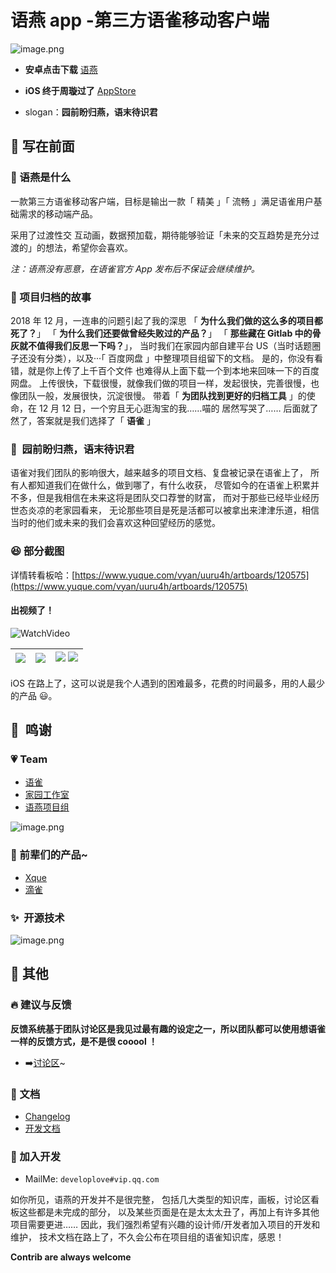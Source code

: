 # 语燕 app -第三方语雀移动客户端

![image.png][0]

- **安卓点击下载** [语燕](http://vyan.ncuos.com/)
- **iOS 终于周璇过了** [AppStore](https://apps.apple.com/cn/app/%E8%AF%AD%E7%87%95app/id1502617331#?platform=iphone)

- slogan：**园前盼归燕，语末待识君**

## 🎉 写在前面

### 🔖 语燕是什么

一款第三方语雀移动客户端，目标是输出一款「 精美 」「 流畅 」满足语雀用户基础需求的移动端产品。

采用了过渡性交 互动画，数据预加载，期待能够验证「未来的交互趋势是充分过渡的」的想法，希望你会喜欢。

_注：语燕没有恶意，在语雀官方 App 发布后不保证会继续维护。_

### 📗 项目归档的故事

2018 年 12 月，一连串的问题引起了我的深思
「 **为什么我们做的这么多的项目都死了？**」
「 **为什么我们还要做曾经失败过的产品？**」
「 **那些藏在 Gitlab 中的骨灰就不值得我们反思一下吗？**」，
当时我们在家园内部自建平台 US（当时话题圈子还没有分类），以及···「 百度网盘 」中整理项目组留下的文档。
是的，你没有看错，就是你上传了上千百个文件 也难得从上面下载一个到本地来回味一下的百度网盘。
上传很快，下载很慢，就像我们做的项目一样，发起很快，完善很慢，也像团队一般，发展很快，沉淀很慢。
带着「 **为团队找到更好的归档工具** 」的使命，在 12 月 12 日，一个穷且无心逛淘宝的我……喵的
居然写哭了…… 后面就了然了，答案就是我们选择了「 **语雀** 」

### 💎  园前盼归燕，语末待识君

语雀对我们团队的影响很大，越来越多的项目文档、复盘被记录在语雀上了，
所有人都知道我们在做什么，做到哪了，有什么收获，
尽管如今的在语雀上积累并不多，但是我相信在未来这将是团队交口荐誉的财富，
而对于那些已经毕业经历世态炎凉的老家园看来，
无论那些项目是死是活都可以被拿出来津津乐道，相信当时的他们或未来的我们会喜欢这种回望经历的感觉。

### 😆 部分截图

详情转看板哈：[https://www.yuque.com/vyan/uuru4h/artboards/120575](https://www.yuque.com/vyan/uuru4h/artboards/120575)

#### 出视频了！

![WatchVideo][10]

| ![][1] | ![][2] | ![][3] ![][6] |
| ------ | ------ | ------------- |

iOS 在路上了，这可以说是我个人遇到的困难最多，花费的时间最多，用的人最少的产品 😃。

## 💪  鸣谢

### 💗 Team

- [语雀](https://www.yuque.com/yuque)
- [家园工作室](https://www.yuque.com/ncuhome)
- [语燕项目组](https://www.yuque.com/vyan)

![image.png][4]

### 👑 前辈们的产品~

- [Xque](https://github.com/okoala/xque)
- [滴雀](https://github.com/FEMessage/dique)

### ✨  开源技术

![image.png][5]

## 👻 其他

### 🔥 建议与反馈

**反馈系统基于团队讨论区是我见过最有趣的设定之一，所以团队都可以使用想语雀一样的反馈方式，是不是很 cooool ！**

- ➡️[讨论区](https://www.yuque.com/vyan/topics)~

### 👀 文档

- [Changelog](https://www.yuque.com/vyan/project/onwyp2)
- [开发文档](https://www.yuque.com/vyan/project/nsdktu)

### 🔨 加入开发

- MailMe: `developlove#vip.qq.com`

如你所见，语燕的开发并不是很完整，
包括几大类型的知识库，画板，讨论区看板这些都是未完成的部分，
以及某些页面是在是太太太丑了，再加上有许多其他项目需要更进……
因此，我们强烈希望有兴趣的设计师/开发者加入项目的开发和维护，
技术文档在路上了，不久会公布在项目组的语雀知识库，感恩！

**Contrib are always welcome**

[0]: https://cdn.nlark.com/yuque/0/2020/png/164272/1602424186195-b51821d0-6342-4391-8a31-9867df64269b.png#align=left&display=inline&height=465&margin=%5Bobject%20Object%5D&name=image.png&originHeight=1310&originWidth=1384&size=154600&status=done&style=none&width=491
[1]: https://cdn.nlark.com/yuque/0/2020/png/164272/1584294505870-dbddacb7-dcfc-4742-8836-13f7088093c1.png#align=left&display=inline&height=732&margin=%5Bobject%20Object%5D&name=Simulator%20Screen%20Shot%20-%20iPhone%2011%20Pro%20Max%20-%202020-03-16%20at%2001.42.30.png&originHeight=2688&originWidth=1242&size=525669&status=done&style=none&width=338
[2]: https://cdn.nlark.com/yuque/0/2020/png/164272/1584294485727-ece08831-0591-46de-a6a4-c7c58bf77c74.png#align=left&display=inline&height=732&margin=%5Bobject%20Object%5D&name=Simulator%20Screen%20Shot%20-%20iPhone%2011%20Pro%20Max%20-%202020-03-16%20at%2001.42.44.png&originHeight=2688&originWidth=1242&size=287256&status=done&style=none&width=338
[3]: https://cdn.nlark.com/yuque/0/2020/png/164272/1584518779095-f074332d-3b2c-4b5c-9e5d-f179864e488d.png#align=left&display=inline&height=503&margin=%5Bobject%20Object%5D&name=image.png&originHeight=1548&originWidth=782&size=774916&status=done&style=none&width=254
[4]: https://cdn.nlark.com/yuque/0/2020/png/164272/1584518223419-1735f0d9-301b-4bf3-b200-4e810ae93b2c.png#align=left&display=inline&height=205&margin=%5Bobject%20Object%5D&name=image.png&originHeight=410&originWidth=650&size=45759&status=done&style=none&width=325
[5]: https://cdn.nlark.com/yuque/0/2020/png/164272/1584518575107-3c3bea49-934b-4c29-8c9e-98cbf1df61d2.png#align=left&display=inline&height=33&margin=%5Bobject%20Object%5D&name=image.png&originHeight=66&originWidth=176&size=3350&status=done&style=none&width=88
[6]: https://cdn.nlark.com/yuque/0/2020/png/164272/1584518822185-c472961d-0c99-46b6-9c5d-69cdad9ee538.png?x-oss-process=image%2Fresize%2Cw_300
[10]: https://cdn.nlark.com/yuque/0/2021/gif/2596791/1617593812693-cea5a1ee-ad63-4695-af72-24f5b0024e40.gif
